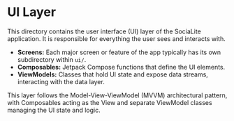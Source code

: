 # UI Layer

This directory contains the user interface (UI) layer of the SociaLite application. It is responsible for everything the user sees and interacts with.

-   **Screens:** Each major screen or feature of the app typically has its own subdirectory within `ui/`.
-   **Composables:** Jetpack Compose functions that define the UI elements.
-   **ViewModels:** Classes that hold UI state and expose data streams, interacting with the data layer.

This layer follows the Model-View-ViewModel (MVVM) architectural pattern, with Composables acting as the View and separate ViewModel classes managing the UI state and logic.
